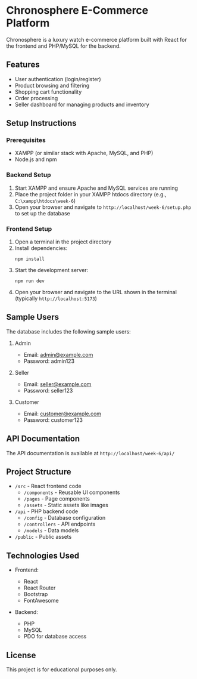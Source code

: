 # Chronosphere E-Commerce Platform

Chronosphere is a luxury watch e-commerce platform built with React for the frontend and PHP/MySQL for the backend.

## Features

- User authentication (login/register)
- Product browsing and filtering
- Shopping cart functionality
- Order processing
- Seller dashboard for managing products and inventory

## Setup Instructions

### Prerequisites
- XAMPP (or similar stack with Apache, MySQL, and PHP)
- Node.js and npm

### Backend Setup
1. Start XAMPP and ensure Apache and MySQL services are running
2. Place the project folder in your XAMPP htdocs directory (e.g., `C:\xampp\htdocs\week-6`)
3. Open your browser and navigate to `http://localhost/week-6/setup.php` to set up the database

### Frontend Setup
1. Open a terminal in the project directory
2. Install dependencies:
   ```
   npm install
   ```
3. Start the development server:
   ```
   npm run dev
   ```
4. Open your browser and navigate to the URL shown in the terminal (typically `http://localhost:5173`)

## Sample Users

The database includes the following sample users:

1. Admin
   - Email: admin@example.com
   - Password: admin123

2. Seller
   - Email: seller@example.com
   - Password: seller123

3. Customer
   - Email: customer@example.com
   - Password: customer123

## API Documentation

The API documentation is available at `http://localhost/week-6/api/`

## Project Structure

- `/src` - React frontend code
  - `/components` - Reusable UI components
  - `/pages` - Page components
  - `/assets` - Static assets like images
- `/api` - PHP backend code
  - `/config` - Database configuration
  - `/controllers` - API endpoints
  - `/models` - Data models
- `/public` - Public assets

## Technologies Used

- Frontend:
  - React
  - React Router
  - Bootstrap
  - FontAwesome

- Backend:
  - PHP
  - MySQL
  - PDO for database access

## License

This project is for educational purposes only.
